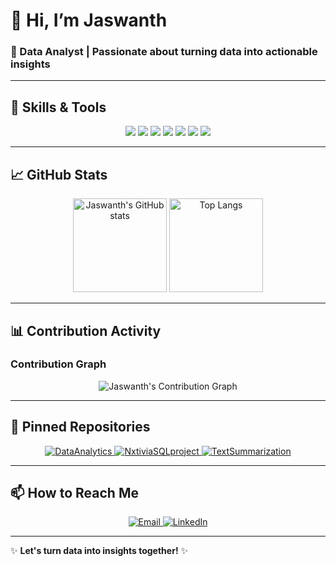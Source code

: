 # 👋 Hi, I’m Jaswanth

### 🌱 Data Analyst | Passionate about turning data into actionable insights

---

## 🔧 Skills & Tools

<p align="center">
    <img src="https://img.shields.io/badge/-Python-3776AB?style=for-the-badge&logo=python&logoColor=white" />
    <img src="https://img.shields.io/badge/-SQL-4479A1?style=for-the-badge&logo=postgresql&logoColor=white" />
    <img src="https://img.shields.io/badge/-R-276DC3?style=for-the-badge&logo=r&logoColor=white" />
    <img src="https://img.shields.io/badge/-Pandas-150458?style=for-the-badge&logo=pandas&logoColor=white" />
    <img src="https://img.shields.io/badge/-NumPy-013243?style=for-the-badge&logo=numpy&logoColor=white" />
    <img src="https://img.shields.io/badge/-Tableau-E97627?style=for-the-badge&logo=tableau&logoColor=white" />
    <img src="https://img.shields.io/badge/-Power%20BI-F2C811?style=for-the-badge&logo=power-bi&logoColor=white" />
</p>

---

## 📈 GitHub Stats

<p align="center">
    <img src="https://github-readme-stats.vercel.app/api?username=jaswanth-mjy&show_icons=true&theme=radical" alt="Jaswanth's GitHub stats" height="150">
    <img src="https://github-readme-stats.vercel.app/api/top-langs/?username=jaswanth-mjy&layout=compact&theme=radical" alt="Top Langs" height="150">
</p>

---

## 📊 Contribution Activity

### Contribution Graph
<p align="center">
    <img src="https://activity-graph.herokuapp.com/graph?username=jaswanth-mjy&theme=dracula" alt="Jaswanth's Contribution Graph">
</p>

---

## 📌 Pinned Repositories

<p align="center">
    <a href="https://github.com/jaswanth-mjy/DataAnalytics">
        <img src="https://github-readme-stats.vercel.app/api/pin/?username=jaswanth-mjy&repo=DataAnalytics&theme=radical" alt="DataAnalytics" />
    </a>
    <a href="https://github.com/jaswanth-mjy/NxtiviaSQLproject">
        <img src="https://github-readme-stats.vercel.app/api/pin/?username=jaswanth-mjy&repo=NxtiviaSQLproject&theme=radical" alt="NxtiviaSQLproject" />
    </a>
    <a href="https://github.com/jaswanth-mjy/TextSummarization">
        <img src="https://github-readme-stats.vercel.app/api/pin/?username=jaswanth-mjy&repo=TextSummarization&theme=radical" alt="TextSummarization" />
    </a>
</p>

---

## 📫 How to Reach Me

<p align="center">
    <a href="mailto:jaswanthplc@gmail.com">
        <img src="https://img.shields.io/badge/-Email-D14836?style=for-the-badge&logo=gmail&logoColor=white" alt="Email" />
    </a>
    <a href="https://www.linkedin.com/in/majjiga-jaswanth-8304b31ba/">
        <img src="https://img.shields.io/badge/-LinkedIn-0077B5?style=for-the-badge&logo=linkedin&logoColor=white" alt="LinkedIn" />
    </a>
</p>

---

✨ **Let's turn data into insights together!** ✨
